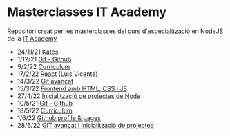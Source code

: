 # Masterclasses IT Academy

Repositori creat per les masterclasses del curs d'especialització en NodeJS de la [IT Academy](https://www.barcelonactiva.cat/es/itacademy)

- 24/11/21 [Kates](https://github.com/StratocasterO/masterclasses-it-academy/tree/master/2021_11_24%20katas)
- 1/12/21 [Git - Github](https://github.com/StratocasterO/masterclasses-it-academy/blob/master/2021_12_01%20git/git.md)
- 9/2/22 [Currículum](https://github.com/StratocasterO/masterclasses-it-academy/blob/master/2022_02_09%20curriculum/curriculum.md)
- 17/2/22 [React](https://github.com/StratocasterO/masterclasses-it-academy/blob/master/2022_02_17%20react/react.md) (Luis Vicente)
- 14/3/22 [Git avançat](https://github.com/StratocasterO/masterclasses-it-academy/blob/master/2022_03_14%20git%20avanzado/git2.md)
- 15/3/22 [Frontend amb HTML, CSS i JS](https://github.com/StratocasterO/masterclasses-it-academy/blob/master/2022_03_15%20frontend/frontend.md)
- 27/4/22 [Inicialització de projectes de Node](https://github.com/StratocasterO/masterclasses-it-academy/blob/master/2022_04_27%20npm%20init/inicialitzacio.md)
- 10/5/21 [Git - Github](https://github.com/StratocasterO/masterclasses-it-academy/blob/master/2022_05_10%20git/git.md)
- 18/5/22 [Currículum](https://github.com/StratocasterO/masterclasses-it-academy/blob/master/2022_05_18%20curriculum/curriculum.md)
- 1/6/22 [Github profile & pages](https://github.com/StratocasterO/masterclasses-it-academy/blob/master/2022_06_01%20github/github.md)
- 28/6/22 [GIT avançat i inicialització de projectes](https://github.com/StratocasterO/masterclasses-it-academy/blob/master/2022_06_28%20git%20%2B%20npm/git_npm.md)